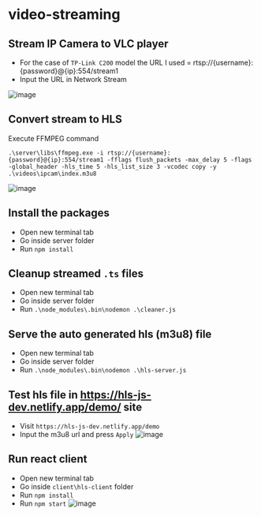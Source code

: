 # video-streaming

## Stream IP Camera to VLC player
- For the case of `TP-Link C200` model the URL I used = rtsp://{username}:{password}@{ip}:554/stream1
- Input the URL in Network Stream

![image](https://user-images.githubusercontent.com/497812/118369633-ac1ad300-b5d6-11eb-85a2-6367b4b929ca.png)


## Convert stream to HLS
Execute FFMPEG command

`.\server\libs\ffmpeg.exe -i rtsp://{username}:{password}@{ip}:554/stream1 -fflags flush_packets -max_delay 5 -flags -global_header -hls_time 5 -hls_list_size 3 -vcodec copy -y .\videos\ipcam\index.m3u8`

![image]()


## Install the packages 
- Open new terminal tab
- Go inside server folder
- Run `npm install`

## Cleanup streamed `.ts` files
- Open new terminal tab
- Go inside server folder
- Run `.\node_modules\.bin\nodemon .\cleaner.js`

## Serve the auto generated hls (m3u8) file
- Open new terminal tab
- Go inside server folder
- Run  `.\node_modules\.bin\nodemon .\hls-server.js`

## Test hls file in https://hls-js-dev.netlify.app/demo/ site
- Visit `https://hls-js-dev.netlify.app/demo`
- Input the m3u8 url and press `Apply` 
![image]()


## Run react client
- Open new terminal tab
- Go inside `client\hls-client` folder
- Run `npm install`
- Run `npm start`
![image]()